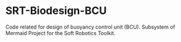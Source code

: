 # SRT-Biodesign-BCU
Code related for design of buoyancy control unit (BCU). Subsystem of Mermaid Project for the Soft Robotics Toolkit.
